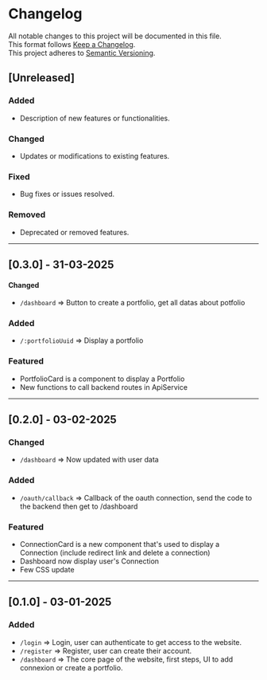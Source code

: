 # Changelog

All notable changes to this project will be documented in this file.  
This format follows [Keep a Changelog](https://keepachangelog.com/).  
This project adheres to [Semantic Versioning](https://semver.org/).

## [Unreleased]

### Added
- Description of new features or functionalities.

### Changed
- Updates or modifications to existing features.

### Fixed
- Bug fixes or issues resolved.

### Removed
- Deprecated or removed features.

---

## [0.3.0] - 31-03-2025

#### Changed 
- `/dashboard` => Button to create a portfolio, get all datas about potfolio

### Added
- `/:portfolioUuid` => Display a portfolio

### Featured 
- PortfolioCard is a component to display a Portfolio
- New functions to call backend routes in ApiService

---

## [0.2.0] - 03-02-2025

### Changed 
- `/dashboard` => Now updated with user data

### Added
- `/oauth/callback` => Callback of the oauth connection, send the code to the backend then get to /dashboard

### Featured
- ConnectionCard is a new component that's used to display a Connection (include redirect link and delete a connection)
- Dashboard now display user's Connection
- Few CSS update

---

## [0.1.0] - 03-01-2025

### Added
- `/login` => Login, user can authenticate to get access to the website.
- `/register` => Register, user can create their account.
- `/dashboard` => The core page of the website, first steps, UI to add connexion or create a portfolio.
